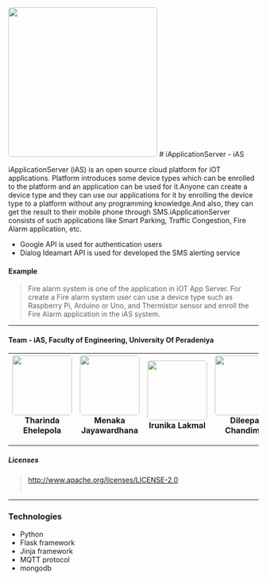 <img style="border-radius:5px;margin-left:auto;margin-right:auto" src="https://raw.githubusercontent.com/CodeLankaHack/team---iAS/master/iAS/static/images/logoiAS.png" width="300px">
# iApplicationServer - iAS



iApplicationServer (iAS) is an open source cloud platform for iOT applications. Platform introduces some device types which can be enrolled to the platform and an application can be used for it.Anyone can create a device type and they can use our applications for it by enrolling the device type to a platform without any programming knowledge.And also, they can get the result to their mobile phone through SMS.iApplicationServer consists of such applications like Smart Parking, Traffic Congestion, Fire Alarm application, etc.

* Google API is used for authentication users
* Dialog Ideamart API is used for developed the SMS alerting service


#### Example
>Fire alarm system is one of the
application in iOT App Server. For create a Fire alarm system
user can use a device type such as Raspberry Pi, Arduino or Uno, and Thermistor sensor and enroll the Fire Alarm application in the iAS system. 

<hr>

#### Team - iAS, Faculty of Engineering, University Of Peradeniya 
<img style="border-radius:5px" src="https://avatars2.githubusercontent.com/u/9385170?v=3&s=460" width="120px"><br>Tharinda Ehelepola | <img style="border-radius:5px" src="https://avatars0.githubusercontent.com/u/10165411?v=3&s=460" width="120px"><br>Menaka Jayawardhana  | <img style="border-radius:5px" src="https://avatars1.githubusercontent.com/u/9251082?v=3&s=460" width="120px"><br>Irunika Lakmal  | <img style="border-radius:5px" src="https://avatars2.githubusercontent.com/u/9445375?v=3&s=460" width="120px"><br>Dileepa Chandima 
------------ | ------------- | ------------ | -------------

<hr>

##### Licenses

> http://www.apache.org/licenses/LICENSE-2.0<br><br>
<hr>

### Technologies

* Python
* Flask framework
* Jinja framework
* MQTT protocol
* mongodb 
